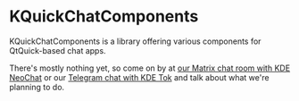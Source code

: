 # KQuickChatComponents

KQuickChatComponents is a library offering various components for QtQuick-based chat apps.

There's mostly nothing yet, so come on by at [our Matrix chat room with KDE NeoChat](https://matrix.to/#/#chatlib:kde.org?via=kde.org&via=opensuse.org&via=matrix.org) or our [Telegram chat with KDE Tok](https://t.me/joinchat/aCp_Uj0vxgZkYmFh) and talk about what we're planning to do.
